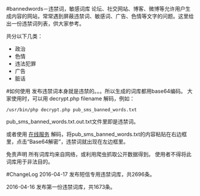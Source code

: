 #bannedwords－违禁词，敏感词库
论坛、社交网站、博客、微博等允许用户生成内容的网站，常常遇到屏蔽违禁词、敏感词、广告、色情等文字的问题。这里给出一份违禁词列表，供大家参考。

共分以下几类：
* 政治
* 色情
* 违法犯罪
* 广告
* 脏话

#如何使用
发布违禁词本身就是违禁的。。。所以生成的词库都用base64编码。
大家使用时，可以用 decrypt.php filename 解码，例如：

    /usr/bin/php decrypt.php pub_sms_banned_words.txt

pub_sms_banned_words.txt.out.txt文件里即是违禁词。

或者使用 [在线服务](http://sandbox.runjs.cn/show/pijve7vw) 解码，将pub_sms_banned_words.txt的内容粘贴在右边框里，点击“Base64解密”，违禁词就出现在左边框里。

免责声明
所有词库均来自网络，或利用爬虫抓取公开数据得到。
使用者不得将此词库用于非法目的。

#ChangeLog
2016-04-17 发布短信专用违禁词库，共2696条。

2016-04-16 发布第一份违禁词库，共1673条。